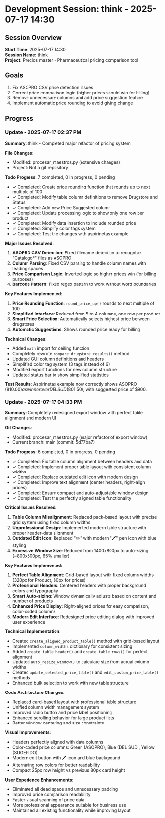 # Development Session: think - 2025-07-17 14:30

## Session Overview
**Start Time:** 2025-07-17 14:30  
**Session Name:** think  
**Project:** Precios master - Pharmaceutical pricing comparison tool

## Goals
1. Fix ASOPRO CSV price detection issues
2. Correct price comparison logic (higher prices should win for billing)
3. Remove unnecessary columns and add price suggestion feature
4. Implement automatic price rounding to avoid giving change

## Progress

### Update - 2025-07-17 02:37 PM

**Summary**: think - Completed major refactor of pricing system

**File Changes**:
- Modified: procesar_maestros.py (extensive changes)
- Project: Not a git repository

**Todo Progress**: 7 completed, 0 in progress, 0 pending
- ✓ Completed: Create price rounding function that rounds up to next multiple of 100
- ✓ Completed: Modify table column definitions to remove Drugstore and Status
- ✓ Completed: Add new Price Suggested column
- ✓ Completed: Update processing logic to show only one row per product
- ✓ Completed: Modify data insertion to include rounded price
- ✓ Completed: Simplify color tags system
- ✓ Completed: Test the changes with aspirinetas example

**Major Issues Resolved**:
1. **ASOPRO CSV Detection**: Fixed filename detection to recognize "Catalogo*" files as ASOPRO
2. **Column Parsing**: Fixed CSV parsing to handle column names with leading spaces
3. **Price Comparison Logic**: Inverted logic so higher prices win (for billing purposes)
4. **Barcode Pattern**: Fixed regex pattern to work without word boundaries

**Key Features Implemented**:
1. **Price Rounding Function**: `round_price_up()` rounds to next multiple of 100
2. **Simplified Interface**: Reduced from 5 to 4 columns, one row per product
3. **Smart Price Selection**: Automatically selects highest price between drugstores
4. **Automatic Suggestions**: Shows rounded price ready for billing

**Technical Changes**:
- Added `math` import for ceiling function
- Completely rewrote `compare_drugstore_results()` method
- Updated GUI column definitions and headers
- Simplified color tag system (3 tags instead of 6)
- Modified export functions for new column structure
- Updated status bar to show simplified statistics

**Test Results**: Aspirinetas example now correctly shows ASOPRO ($810.00) as winner over DEL SUD ($801.50), with suggested price of $900.

### Update - 2025-07-17 04:33 PM

**Summary**: Completely redesigned export window with perfect table alignment and modern UI

**Git Changes**:
- Modified: procesar_maestros.py (major refactor of export window)
- Current branch: main (commit: 5d77ba7)

**Todo Progress**: 6 completed, 0 in progress, 0 pending
- ✓ Completed: Fix table column alignment between headers and data
- ✓ Completed: Implement proper table layout with consistent column widths
- ✓ Completed: Replace outdated edit icon with modern design
- ✓ Completed: Improve text alignment (center headers, right-align prices)
- ✓ Completed: Ensure compact and auto-adjustable window design
- ✓ Completed: Test the perfectly aligned table functionality

**Critical Issues Resolved**:
1. **Table Column Misalignment**: Replaced pack-based layout with precise grid system using fixed column widths
2. **Unprofessional Design**: Implemented modern table structure with proper header-data alignment
3. **Outdated Edit Icon**: Replaced "✏️" with modern "🖊️" pen icon with blue styling
4. **Excessive Window Size**: Reduced from 1400x800px to auto-sizing (~800x500px, 65% smaller)

**Key Features Implemented**:
1. **Perfect Table Alignment**: Grid-based layout with fixed column widths (320px for Product, 80px for prices)
2. **Professional Headers**: Centered headers with proper background colors and typography
3. **Smart Auto-sizing**: Window dynamically adjusts based on content and number of products
4. **Enhanced Price Display**: Right-aligned prices for easy comparison, color-coded columns
5. **Modern Edit Interface**: Redesigned price editing dialog with improved user experience

**Technical Implementation**:
- Created `create_aligned_product_table()` method with grid-based layout
- Implemented `column_widths` dictionary for consistent sizing
- Added `create_table_header()` and `create_table_rows()` for perfect alignment
- Updated `auto_resize_window()` to calculate size from actual column widths
- Created `update_selected_price_table()` and `edit_custom_price_table()` methods
- Enhanced bulk selection to work with new table structure

**Code Architecture Changes**:
- Replaced card-based layout with professional table structure
- Unified column width management system
- Improved radio button and price label positioning
- Enhanced scrolling behavior for large product lists
- Better window centering and size constraints

**Visual Improvements**:
- Headers perfectly aligned with data columns
- Color-coded price columns: Green (ASOPRO), Blue (DEL SUD), Yellow (SUGERIDO)
- Modern edit button with 🖊️ icon and blue background
- Alternating row colors for better readability
- Compact 25px row height vs previous 80px card height

**User Experience Enhancements**:
- Eliminated all dead space and unnecessary padding
- Improved price comparison readability
- Faster visual scanning of price data
- More professional appearance suitable for business use
- Maintained all existing functionality while improving layout
